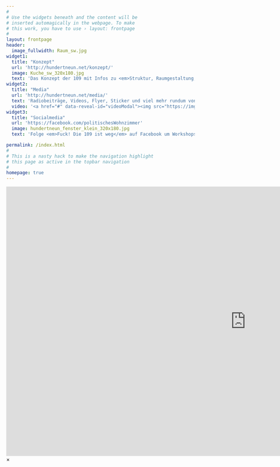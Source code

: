 ```yaml
---
#
# Use the widgets beneath and the content will be
# inserted automagically in the webpage. To make
# this work, you have to use › layout: frontpage
#
layout: frontpage
header:
  image_fullwidth: Raum_sw.jpg
widget1:
  title: "Konzept"
  url: 'http://hundertneun.net/konzept/'
  image: Kuche_sw_320x180.jpg
  text: 'Das Konzept der 109 mit Infos zu <em>Struktur, Raumgestaltung, Prinzipien, Öffnungskonzept und dem Finanzierungsplan</em>'
widget2:
  title: "Media"
  url: 'http://hundertneun.net/media/'
  text: 'Radiobeiträge, Videos, Flyer, Sticker und viel mehr rundum von <em>Fuck! Die 109 ist weg</em>'
  video: '<a href="#" data-reveal-id="videoModal"><img src="https://img.youtube.com/vi/J-5FgVnZhdQ/maxresdefault.jpg" width="302" height="182" alt=""/></a>'
widget3:
  title: "Socialmedia"
  url: 'https://facebook.com/politischesWohnzimmer'
  image: hundertneun_fenster_klein_320x180.jpg
  text: 'Folge <em>Fuck! Die 109 ist weg</em> auf Facebook um Workshops, Ausstellungen, Hörbeiträge und andere Neugkeiten nicht zu verpassen'

permalink: /index.html
#
# This is a nasty hack to make the navigation highlight
# this page as active in the topbar navigation
#
homepage: true
---
```


<div id="videoModal" class="reveal-modal large" data-reveal="">
  <div class="flex-video widescreen youtube" style="display: block;">
    <iframe width="1280" height="720" src="https://www.youtube.com/embed/J-5FgVnZhdQ" frameborder="0" allowfullscreen></iframe>
  </div>
  <a class="close-reveal-modal">&#215;</a>
</div>
